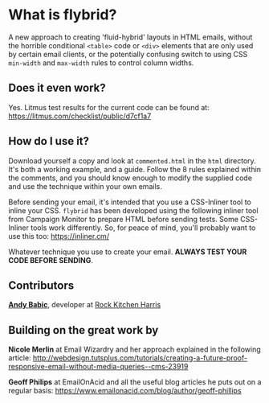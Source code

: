 # What is flybrid?

A new approach to creating 'fluid-hybrid' layouts in HTML emails, without the horrible conditional `<table>` code or `<div>` elements that are only used by certain email clients, or the potentially confusing switch to using CSS `min-width` and `max-width` rules to control column widths.

## Does it even work?

Yes. Litmus test results for the current code can be found at:
https://litmus.com/checklist/public/d7cf1a7

## How do I use it?

Download yourself a copy and look at `commented.html` in the `html` directory. It's both a working example, and a guide. Follow the 8 rules explained within the comments, and you should know enough to modify the supplied code and use the technique within your own emails.

Before sending your email, it's intended that you use a CSS-Inliner tool to inline your CSS. `flybrid` has been developed using the following inliner tool from Campaign Monitor to prepare HTML before sending tests. Some CSS-Inliner tools work differently. So, for peace of mind, you'll probably want to use this too:
https://inliner.cm/

Whatever technique you use to create your email. **ALWAYS TEST YOUR CODE BEFORE SENDING**.

## Contributors

**[Andy Babic](http://twitter.com/andyjbabic "I'm on twitter")**, developer at [Rock Kitchen Harris](https://www.rkh.co.uk)

## Building on the great work by

 **Nicole Merlin** at Email Wizardry and her approach explained in the following article: http://webdesign.tutsplus.com/tutorials/creating-a-future-proof-responsive-email-without-media-queries--cms-23919
 
**Geoff Philips** at EmailOnAcid and all the useful blog articles he puts out on a regular basis:
https://www.emailonacid.com/blog/author/geoff-phillips
